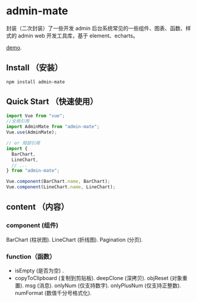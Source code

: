 # admin-mate

封装（二次封装）了一些开发 admin 后台系统常见的一些组件、图表、函数、样式的 admin web 开发工具库，基于 element、echarts。

[demo](https://reedbf.github.io/adminMate/).

## Install （安装）

```shell
npm install admin-mate
```

## Quick Start （快速使用）

```javascript
import Vue from "vue";
//全局引用
import AdminMate from "admin-mate";
Vue.use(AdminMate);

// or 局部引用
import {
  BarChart,
  LineChart,
  // ...
} from "admin-mate";

Vue.component(BarChart.name, BarChart);
Vue.component(LineChart.name, LineChart);
```

## content （内容）

### component (组件)

BarChart (柱状图).
LineChart (折线图).
Pagination (分页).

### function（函数）

- isEmpty (是否为空) .
- copyToClipboard (复制到剪贴板).
  deepClone (深拷贝).
  objReset (对象重置).
  msg (消息).
  onlyNum (仅支持数字).
  onlyPlusNum (仅支持正整数).
  numFormat (数值千分号格式化).
